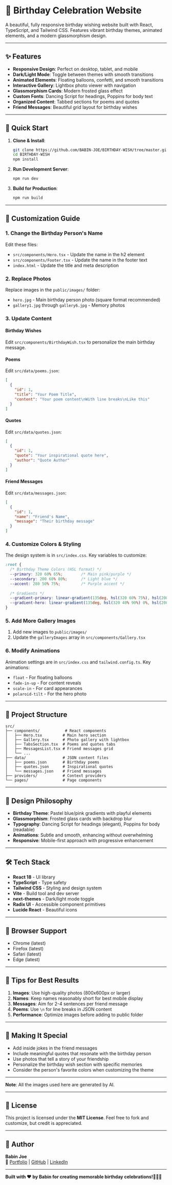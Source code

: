 # 🎉 Birthday Celebration Website

A beautiful, fully responsive birthday wishing website built with React, TypeScript, and Tailwind CSS. Features vibrant birthday themes, animated elements, and a modern glassmorphism design.

---

## ✨ Features

- **Responsive Design**: Perfect on desktop, tablet, and mobile
- **Dark/Light Mode**: Toggle between themes with smooth transitions
- **Animated Elements**: Floating balloons, confetti, and smooth transitions
- **Interactive Gallery**: Lightbox photo viewer with navigation
- **Glassmorphism Cards**: Modern frosted glass effect
- **Custom Fonts**: Dancing Script for headings, Poppins for body text
- **Organized Content**: Tabbed sections for poems and quotes
- **Friend Messages**: Beautiful grid layout for birthday wishes

---

## 🚀 Quick Start

1. **Clone & Install**:
   ```bash
   git clone https://github.com/BABIN-JOE/BIRTHDAY-WISH/tree/master.git
   cd BIRTHDAY-WISH
   npm install
   ```

2. **Run Development Server**:
   ```bash
   npm run dev
   ```

3. **Build for Production**:
   ```bash
   npm run build
   ```

---

## 🎨 Customization Guide

### 1. Change the Birthday Person's Name

Edit these files:
- `src/components/Hero.tsx` - Update the name in the h2 element
- `src/components/Footer.tsx` - Update the name in the footer text
- `index.html` - Update the title and meta description

### 2. Replace Photos

Replace images in the `public/images/` folder:
- `hero.jpg` - Main birthday person photo (square format recommended)
- `gallery1.jpg` through `gallery6.jpg` - Memory photos 

### 3. Update Content

#### Birthday Wishes
Edit `src/components/BirthdayWish.tsx` to personalize the main birthday message.

#### Poems
Edit `src/data/poems.json`:
```json
[
  {
    "id": 1,
    "title": "Your Poem Title",
    "content": "Your poem content\nWith line breaks\nLike this"
  }
]
```

#### Quotes
Edit `src/data/quotes.json`:
```json
[
  {
    "id": 1,
    "quote": "Your inspirational quote here",
    "author": "Quote Author"
  }
]
```

#### Friend Messages
Edit `src/data/messages.json`:
```json
[
  {
    "id": 1,
    "name": "Friend's Name",
    "message": "Their birthday message"
  }
]
```

### 4. Customize Colors & Styling

The design system is in `src/index.css`. Key variables to customize:

```css
:root {
  /* Birthday Theme Colors (HSL format) */
  --primary: 320 60% 65%;        /* Main pink/purple */
  --secondary: 200 60% 80%;      /* Light blue */
  --accent: 280 50% 75%;         /* Purple accent */
  
  /* Gradients */
  --gradient-primary: linear-gradient(135deg, hsl(320 60% 75%), hsl(200 60% 80%));
  --gradient-hero: linear-gradient(135deg, hsl(320 40% 90%) 0%, hsl(200 40% 95%) 50%, hsl(280 30% 95%) 100%);
}
```

### 5. Add More Gallery Images

1. Add new images to `public/images/`
2. Update the `galleryImages` array in `src/components/Gallery.tsx`

### 6. Modify Animations

Animation settings are in `src/index.css` and `tailwind.config.ts`. Key animations:
- `float` - For floating balloons
- `fade-in-up` - For content reveals
- `scale-in` - For card appearances
- `polaroid-tilt` - For the hero photo

---

## 📁 Project Structure

```
src/
├── components/           # React components
│   ├── Hero.tsx         # Main hero section
│   ├── Gallery.tsx      # Photo gallery with lightbox
│   ├── TabsSection.tsx  # Poems and quotes tabs
│   ├── MessagesList.tsx # Friend messages grid
│   └── ...
├── data/                # JSON content files
│   ├── poems.json       # Birthday poems
│   ├── quotes.json      # Inspirational quotes
│   └── messages.json    # Friend messages
├── providers/           # Context providers
└── pages/               # Page components
```
---

## 🎯 Design Philosophy

- **Birthday Theme**: Pastel blue/pink gradients with playful elements
- **Glassmorphism**: Frosted glass cards with backdrop blur
- **Typography**: Dancing Script for headings (elegant), Poppins for body (readable)
- **Animations**: Subtle and smooth, enhancing without overwhelming
- **Responsive**: Mobile-first approach with progressive enhancement

---

## 🛠️ Tech Stack

- **React 18** - UI library
- **TypeScript** - Type safety
- **Tailwind CSS** - Styling and design system
- **Vite** - Build tool and dev server
- **next-themes** - Dark/light mode toggle
- **Radix UI** - Accessible component primitives
- **Lucide React** - Beautiful icons

---

## 📱 Browser Support

- Chrome (latest)
- Firefox (latest)
- Safari (latest)
- Edge (latest)

---

## 🎈 Tips for Best Results

1. **Images**: Use high-quality photos (800x600px or larger)
2. **Names**: Keep names reasonably short for best mobile display
3. **Messages**: Aim for 2-4 sentences per friend message
4. **Poems**: Use `\n` for line breaks in JSON content
5. **Performance**: Optimize images before adding to public folder

---

## 💝 Making It Special

- Add inside jokes in the friend messages
- Include meaningful quotes that resonate with the birthday person
- Use photos that tell a story of your friendship
- Personalize the birthday wish section with specific memories
- Consider the person's favorite colors when customizing the theme

---

**Note**: All the images used here are generated by AI.

---

## 📜 License

This project is licensed under the **MIT License**. Feel free to fork and customize, but credit is appreciated.

---

## 🙌 Author

**Babin Joe**  
🔗 [Portfolio](https://babin-joe.vercel.app/) | [GitHub](https://github.com/BABIN-JOE) | [LinkedIn](https://www.linkedin.com/in/babin-joe/)

---

**Built with ❤️ by Babin for creating memorable birthday celebrations!🎂🎇🎈**